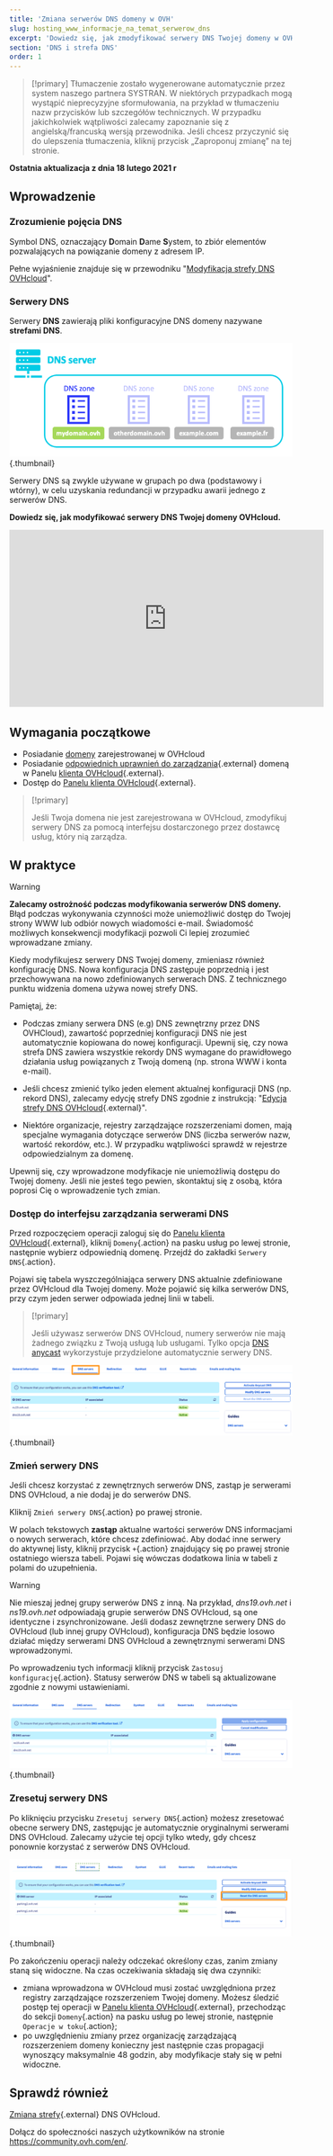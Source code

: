 ```yaml
---
title: 'Zmiana serwerów DNS domeny w OVH'
slug: hosting_www_informacje_na_temat_serwerow_dns
excerpt: 'Dowiedz się, jak zmodyfikować serwery DNS Twojej domeny w OVH'
section: 'DNS i strefa DNS'
order: 1
---
```


> [!primary]
> Tłumaczenie zostało wygenerowane automatycznie przez system naszego partnera SYSTRAN. W niektórych przypadkach mogą wystąpić nieprecyzyjne sformułowania, na przykład w tłumaczeniu nazw przycisków lub szczegółów technicznych. W przypadku jakichkolwiek wątpliwości zalecamy zapoznanie się z angielską/francuską wersją przewodnika. Jeśli chcesz przyczynić się do ulepszenia tłumaczenia, kliknij przycisk „Zaproponuj zmianę” na tej stronie.
>

**Ostatnia aktualizacja z dnia 18 lutego 2021 r**

## Wprowadzenie

### Zrozumienie pojęcia DNS 

Symbol DNS, oznaczający **D**omain **D**ame **S**ystem, to zbiór elementów pozwalających na powiązanie domeny z adresem IP.

Pełne wyjaśnienie znajduje się w przewodniku "[Modyfikacja strefy DNS OVHcloud](../hosting_www_jak_edytowac_strefe_dns/#understanddns)".

### Serwery DNS 

Serwery **DNS** zawierają pliki konfiguracyjne DNS domeny nazywane **strefami DNS**.

![DNS](images/dnsserver.png){.thumbnail}

Serwery DNS są zwykle używane w grupach po dwa (podstawowy i wtórny), w celu uzyskania redundancji w przypadku awarii jednego z serwerów DNS.

**Dowiedz się, jak modyfikować serwery DNS Twojej domeny OVHcloud.**

<iframe width="560" height="315" src="https://www.youtube-nocookie.com/embed/BvrUi26ShzI" frameborder="0" allow="accelerometer; autoplay; clipboard-write; encrypted-media; gyroscope; picture-in-picture" allowfullscreen></iframe>

## Wymagania początkowe

- Posiadanie [domeny](https://www.ovh.pl/domeny/) zarejestrowanej w OVHcloud
- Posiadanie [odpowiednich uprawnień do zarządzania](../../customer/zarzadzanie_kontaktami/){.external} domeną w Panelu [klienta OVHcloud](https://www.ovh.com/auth/?action=gotomanager&from=https://www.ovh.pl/&ovhSubsidiary=pl){.external}.
- Dostęp do [Panelu klienta OVHcloud](https://www.ovh.com/auth/?action=gotomanager&from=https://www.ovh.pl/&ovhSubsidiary=pl){.external}.

> [!primary]
>
> Jeśli Twoja domena nie jest zarejestrowana w OVHcloud, zmodyfikuj serwery DNS za pomocą interfejsu dostarczonego przez dostawcę usług, który nią zarządza.
>

## W praktyce

> [!warning]
>
> **Zalecamy ostrożność podczas modyfikowania serwerów DNS domeny.** Błąd podczas wykonywania czynności może uniemożliwić dostęp do Twojej strony WWW lub odbiór nowych wiadomości e-mail. Świadomość możliwych konsekwencji modyfikacji pozwoli Ci lepiej zrozumieć wprowadzane zmiany.
>

Kiedy modyfikujesz serwery DNS Twojej domeny, zmieniasz również konfigurację DNS. Nowa konfiguracja DNS zastępuje poprzednią i jest przechowywana na nowo zdefiniowanych serwerach DNS. Z technicznego punktu widzenia domena używa nowej strefy DNS.

Pamiętaj, że:

- Podczas zmiany serwera DNS (e.g) DNS zewnętrzny przez DNS OVHCloud), zawartość poprzedniej konfiguracji DNS nie jest automatycznie kopiowana do nowej konfiguracji. Upewnij się, czy nowa strefa DNS zawiera wszystkie rekordy DNS wymagane do prawidłowego działania usług powiązanych z Twoją domeną (np. strona WWW i konta e-mail).

- Jeśli chcesz zmienić tylko jeden element aktualnej konfiguracji DNS (np. rekord DNS), zalecamy edycję strefy DNS zgodnie z instrukcją: "[Edycja strefy DNS OVHcloud](../hosting_www_jak_edytowac_strefe_dns/){.external}".

- Niektóre organizacje, rejestry zarządzające rozszerzeniami domen, mają specjalne wymagania dotyczące serwerów DNS (liczba serwerów nazw, wartość rekordów, etc.). W przypadku wątpliwości sprawdź w rejestrze odpowiedzialnym za domenę.

Upewnij się, czy wprowadzone modyfikacje nie uniemożliwią dostępu do Twojej domeny. Jeśli nie jesteś tego pewien, skontaktuj się z osobą, która poprosi Cię o wprowadzenie tych zmian.


### Dostęp do interfejsu zarządzania serwerami DNS

Przed rozpoczęciem operacji zaloguj się do [Panelu klienta OVHcloud](https://www.ovh.com/auth/?action=gotomanager&from=https://www.ovh.pl/&ovhSubsidiary=pl){.external}, kliknij `Domeny`{.action} na pasku usług po lewej stronie, następnie wybierz odpowiednią domenę. Przejdź do zakładki `Serwery DNS`{.action}.

Pojawi się tabela wyszczególniająca serwery DNS aktualnie zdefiniowane przez OVHcloud dla Twojej domeny. Może pojawić się kilka serwerów DNS, przy czym jeden serwer odpowiada jednej linii w tabeli. 

> [!primary]
>
> Jeśli używasz serwerów DNS OVHcloud, numery serwerów nie mają żadnego związku z Twoją usługą lub usługami. Tylko opcja [DNS anycast](https://www.ovh.pl/domeny/dns-anycast/) wykorzystuje przydzielone automatycznie serwery DNS.

![dnsserver](images/edit-dns-server-ovh-step1.png){.thumbnail}

### Zmień serwery DNS

Jeśli chcesz korzystać z zewnętrznych serwerów DNS, zastąp je serwerami DNS OVHcloud, a nie dodaj je do serwerów DNS.

Kliknij `Zmień serwery DNS`{.action} po prawej stronie.

W polach tekstowych **zastąp** aktualne wartości serwerów DNS informacjami o nowych serwerach, które chcesz zdefiniować. Aby dodać inne serwery do aktywnej listy, kliknij przycisk `+`{.action} znajdujący się po prawej stronie ostatniego wiersza tabeli. Pojawi się wówczas dodatkowa linia w tabeli z polami do uzupełnienia.

> [!warning]
>
> Nie mieszaj jednej grupy serwerów DNS z inną.
> Na przykład, *dns19.ovh.net* i *ns19.ovh.net* odpowiadają grupie serwerów DNS OVHcloud, są one identyczne i zsynchronizowane. Jeśli dodasz zewnętrzne serwery DNS do OVHcloud (lub innej grupy OVHcloud), konfiguracja DNS będzie losowo działać między serwerami DNS OVHcloud a zewnętrznymi serwerami DNS wprowadzonymi.

Po wprowadzeniu tych informacji kliknij przycisk `Zastosuj konfigurację`{.action}. Statusy serwerów DNS w tabeli są aktualizowane zgodnie z nowymi ustawieniami. 

![dnsserver](images/edit-dns-server-ovh-step2.png){.thumbnail}

### Zresetuj serwery DNS 

Po kliknięciu przycisku `Zresetuj serwery DNS`{.action} możesz zresetować obecne serwery DNS, zastępując je automatycznie oryginalnymi serwerami DNS OVHcloud. Zalecamy użycie tej opcji tylko wtedy, gdy chcesz ponownie korzystać z serwerów DNS OVHcloud. 

![dnsserver](images/edit-dns-server-ovh-step3.png){.thumbnail}

Po zakończeniu operacji należy odczekać określony czas, zanim zmiany staną się widoczne. Na czas oczekiwania składają się dwa czynniki:

- zmiana wprowadzona w OVHcloud musi zostać uwzględniona przez registry zarządzające rozszerzeniem Twojej domeny. Możesz śledzić postęp tej operacji w [Panelu klienta OVHcloud](https://www.ovh.com/auth/?action=gotomanager&from=https://www.ovh.pl/&ovhSubsidiary=pl){.external}, przechodząc do sekcji `Domeny`{.action} na pasku usług po lewej stronie, następnie `Operacje w toku`{.action};
- po uwzględnieniu zmiany przez organizację zarządzającą rozszerzeniem domeny konieczny jest następnie czas propagacji wynoszący maksymalnie 48 godzin, aby modyfikacje stały się w pełni widoczne.

## Sprawdź również

[ Zmiana strefy](../hosting_www_jak_edytowac_strefe_dns/){.external} DNS OVHcloud.

Dołącz do społeczności naszych użytkowników na stronie <https://community.ovh.com/en/>.
